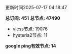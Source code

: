 更新时间2025-07-17 04:18:47

**总订阅: 451**
**总节点: 47490**
- vless节点: 19076
- hysteria2节点: 11

**google ping有效节点: 14**

